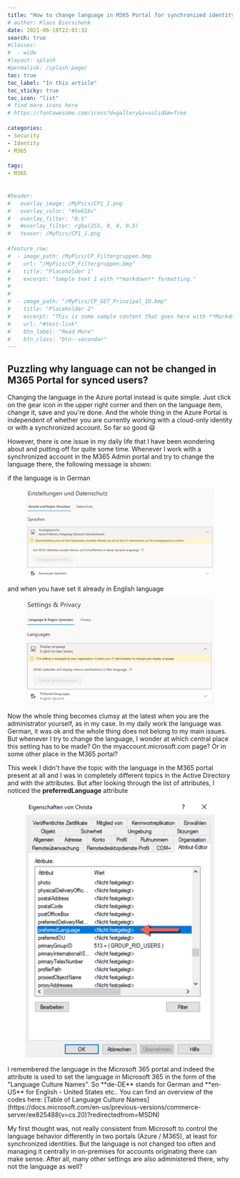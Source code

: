 ```yaml
---
title: "How to change language in M365 Portal for synchronized identity"
# author: Klaus Bierschenk
date: 2021-06-10T22:01:32
search: true
#classes:
#  - wide
#layout: splash
#permalink: /splash-page/
toc: true
toc_label: "In this article"
toc_sticky: true
toc_icon: "list"
# find more icons here
# https://fontawesome.com/icons?d=gallery&s=solid&m=free

categories:
- Security
- Identity
- M365

tags:
- M365


#header:
#   overlay_image: /MyPics/CP1_1.png
#   overlay_color: "#5e616c"
#   overlay_filter: "0.5"
#   #overlay_filter: rgba(255, 0, 0, 0.5)
#   teaser: /MyPics/CP1_1.png
   
#feature_row:
#  - image_path: /MyPics/CP_Filtergruppen.bmp
#    url: "/MyPics/CP_Filtergruppen.bmp"
#    title: "Placeholder 1"
#    excerpt: "Sample text 1 with **markdown** formatting."
#
#
#  - image_path: "/MyPics/CP_GET_Prinzipal_ID.bmp"
#    title: "Placeholder 2"
#    excerpt: "This is some sample content that goes here with **Markdown** formatting."
#    url: "#test-link"
#    btn_label: "Read More"
#    btn_class: "btn--secondar"
---
```


## Puzzling why language can not be changed in M365 Portal for synced users?

Changing the language in the Azure portal instead is quite simple. Just click on the gear icon in the upper right corner and then on the language item, change it, save and you're done. And the whole thing in the Azure Portal is independent of whether you are currently working with a cloud-only identity or with a synchronized account. So far so good 😃

However, there is one issue in my daily life that I have been wondering about and putting off for quite some time. Whenever I work with a synchronized account in the M365 Admin portal and try to change the language there, the following message is shown:

if the language is in German

<figure class="medium">
  <a href="/MyPics/2021-06-23-ChangeLanguageinM365Portal_II.png"><img src="/MyPics/2021-06-23-ChangeLanguageinM365Portal_II.png"></a>
</figure>

and when you have set it already in English language
<figure class="medium">
  <a href="/MyPics/2021-06-23-ChangeLanguageinM365Portal_VI.png"><img src="/MyPics/2021-06-23-ChangeLanguageinM365Portal_IV.png"></a>
</figure>
Now the whole thing becomes clumsy at the latest when you are the administrator yourself, as in my case. In my daily work the language was German, it was ok and the whole thing does not belong to my main issues. But whenever I try to change the language, I wonder at which central place this setting has to be made? On the myaccount.microsoft.com page? Or in some other place in the M365 portal?

This week I didn't have the topic with the language in the M365 portal present at all and I was in completely different topics in the Active Directory and with the attributes. But after looking through the list of attributes, I noticed the **preferredLanguage** attribute

<figure class="medium">
  <a href="/MyPics/2021-06-23-ChangeLanguageinM365Portal_III.png"><img src="/MyPics/2021-06-23-ChangeLanguageinM365Portal_III.png"></a>
</figure>
I remembered the language in the Microsoft 365 portal and indeed the attribute is used to set the language in Microsoft 365 in the form of the "Language Culture Names". So **de-DE** stands for German and **en-US** for English - United States etc.. You can find an overview of the codes here:
[Table of Language Culture Names](https://docs.microsoft.com/en-us/previous-versions/commerce-server/ee825488(v=cs.20)?redirectedfrom=MSDN)

My first thought was, not really consistent from Microsoft to control the language behavior differently in two portals (Azure / M365), at least for synchronized identities. But the language is not changed too often and managing it centrally in on-premises for accounts originating there can make sense. After all, many other settings are also administered there, why not the language as well?
